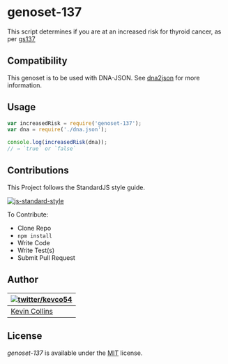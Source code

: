 # genoset-137

This script determines if you are at an increased risk for thyroid cancer, as per [gs137](http://www.snpedia.com/index.php/Gs137)

## Compatibility

This genoset is to be used with DNA-JSON. See [dna2json](https://github.com/genomejs/dna2json) for more information.

## Usage

```js
var increasedRisk = require('genoset-137');
var dna = require('./dna.json');

console.log(increasedRisk(dna));
// → `true` or `false`
```

## Contributions

This Project follows the StandardJS style guide.

[![js-standard-style](https://cdn.rawgit.com/feross/standard/master/badge.svg)](https://github.com/feross/standard)

To Contribute:

- Clone Repo
- `npm install`
- Write Code
- Write Test(s)
- Submit Pull Request

## Author

| [![twitter/kevco54](https://gravatar.com/avatar/c3f0cac49ad7d267cb58499a86bfdd19)](https://twitter.com/kevco54 "Follow @kevco54 on Twitter") |
|---|
| [Kevin Collins](https://iamkevin.co/) |

## License

_genoset-137_ is available under the [MIT](https://mths.be/mit) license.
